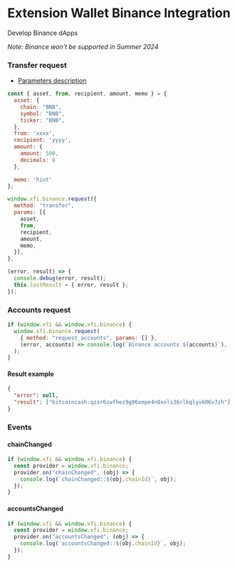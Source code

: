 # Extension Wallet Binance Integration

Develop Binance dApps

*Note: Binance won't be supported in Summer 2024*

### Transfer request

- [Parameters description](./extension-detect-xdefi-providers#request-parameters-description)

```javascript
const { asset, from, recipient, amount, memo } = {
  asset: {
    chain: "BNB",
    symbol: "BNB",
    ticker: "BNB",
  },
  from: 'xxxx',
  recipient: 'yyyy',
  amount: {
    amount: 500,
    decimals: 8
  },

  memo: 'hint'
};

window.xfi.binance.request({
  method: "transfer",
  params: [{
    asset,
    from,
    recipient,
    amount,
    memo,
  }],
},

(error, result) => {
  console.debug(error, result);
  this.lastResult = { error, result };
});
```

### Accounts request

```javascript
if (window.xfi && window.xfi.binance) {
  window.xfi.binance.request(
    { method: "request_accounts", params: [] },
    (error, accounts) => console.log(`Binance accounts ${accounts}`),
  );
}
```

#### Result example

```json
{
  "error": null,
  "result": ["bitcoincash:qzxr6zwfhez9g06xmpe4n8xxls36rlkqlyv606v7zh"]
}
```

### Events

#### chainChanged

```javascript
if (window.xfi && window.xfi.binance) {
  const provider = window.xfi.binance;
  provider.on("chainChanged", (obj) => {
    console.log(`chainChanged::${obj.chainId}`, obj);
  });
}
```

#### accountsChanged

```javascript
if (window.xfi && window.xfi.binance) {
  const provider = window.xfi.binance;
  provider.on("accountsChanged", (obj) => {
    console.log(`accountsChanged::${obj.chainId}`, obj);
  });
}
```
